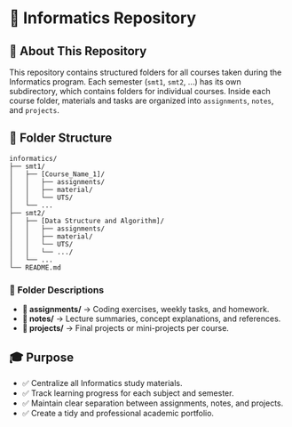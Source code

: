 # 📌 Informatics Repository

## 🎯 About This Repository

This repository contains structured folders for all courses taken during the Informatics program. Each semester (`smt1`, `smt2`, ...) has its own subdirectory, which contains folders for individual courses. Inside each course folder, materials and tasks are organized into `assignments`, `notes`, and `projects`.

## 📂 Folder Structure

```
informatics/
├── smt1/
│   ├── [Course_Name_1]/
│   │   ├── assignments/
│   │   ├── material/
│   │   └── UTS/
│   └── ...
├── smt2/
│   ├── [Data Structure and Algorithm]/
│   │   ├── assignments/
│   │   ├── material/
│   │   └── UTS/
│   │   └── .../
│   └── ...
└── README.md
```

### 📁 Folder Descriptions

* **📁 assignments/** → Coding exercises, weekly tasks, and homework.
* **📁 notes/** → Lecture summaries, concept explanations, and references.
* **📁 projects/** → Final projects or mini-projects per course.

## 🎓 Purpose

* ✅ Centralize all Informatics study materials.
* ✅ Track learning progress for each subject and semester.
* ✅ Maintain clear separation between assignments, notes, and projects.
* ✅ Create a tidy and professional academic portfolio.
